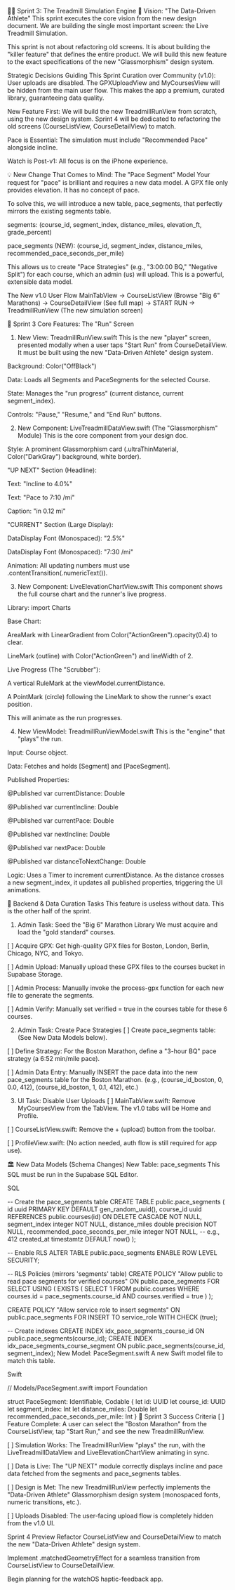 🏃‍♂️ Sprint 3: The Treadmill Simulation Engine
🎯 Vision: "The Data-Driven Athlete"
This sprint executes the core vision from the new design document. We are building the single most important screen: the Live Treadmill Simulation.

This sprint is not about refactoring old screens. It is about building the "killer feature" that defines the entire product. We will build this new feature to the exact specifications of the new "Glassmorphism" design system.

Strategic Decisions Guiding This Sprint
Curation over Community (v1.0): User uploads are disabled. The GPXUploadView and MyCoursesView will be hidden from the main user flow. This makes the app a premium, curated library, guaranteeing data quality.

New Feature First: We will build the new TreadmillRunView from scratch, using the new design system. Sprint 4 will be dedicated to refactoring the old screens (CourseListView, CourseDetailView) to match.

Pace is Essential: The simulation must include "Recommended Pace" alongside incline.

Watch is Post-v1: All focus is on the iPhone experience.

💡 New Change That Comes to Mind: The "Pace Segment" Model
Your request for "pace" is brilliant and requires a new data model. A GPX file only provides elevation. It has no concept of pace.

To solve this, we will introduce a new table, pace_segments, that perfectly mirrors the existing segments table.

segments: (course_id, segment_index, distance_miles, elevation_ft, grade_percent)

pace_segments (NEW): (course_id, segment_index, distance_miles, recommended_pace_seconds_per_mile)

This allows us to create "Pace Strategies" (e.g., "3:00:00 BQ," "Negative Split") for each course, which an admin (us) will upload. This is a powerful, extensible data model.

The New v1.0 User Flow
MainTabView → CourseListView (Browse "Big 6" Marathons) → CourseDetailView (See full map) → START RUN → TreadmillRunView (The new simulation screen)

🚀 Sprint 3 Core Features: The "Run" Screen
1. New View: TreadmillRunView.swift
This is the new "player" screen, presented modally when a user taps "Start Run" from CourseDetailView. It must be built using the new "Data-Driven Athlete" design system.

Background: Color("OffBlack")

Data: Loads all Segments and PaceSegments for the selected Course.

State: Manages the "run progress" (current distance, current segment_index).

Controls: "Pause," "Resume," and "End Run" buttons.

2. New Component: LiveTreadmillDataView.swift (The "Glassmorphism" Module)
This is the core component from your design doc.

Style: A prominent Glassmorphism card (.ultraThinMaterial, Color("DarkGray") background, white border).

"UP NEXT" Section (Headline):

Text: "Incline to 4.0%"

Text: "Pace to 7:10 /mi"

Caption: "in 0.12 mi"

"CURRENT" Section (Large Display):

DataDisplay Font (Monospaced): "2.5%"

DataDisplay Font (Monospaced): "7:30 /mi"

Animation: All updating numbers must use .contentTransition(.numericText()).

3. New Component: LiveElevationChartView.swift
This component shows the full course chart and the runner's live progress.

Library: import Charts

Base Chart:

AreaMark with LinearGradient from Color("ActionGreen").opacity(0.4) to clear.

LineMark (outline) with Color("ActionGreen") and lineWidth of 2.

Live Progress (The "Scrubber"):

A vertical RuleMark at the viewModel.currentDistance.

A PointMark (circle) following the LineMark to show the runner's exact position.

This will animate as the run progresses.

4. New ViewModel: TreadmillRunViewModel.swift
This is the "engine" that "plays" the run.

Input: Course object.

Data: Fetches and holds [Segment] and [PaceSegment].

Published Properties:

@Published var currentDistance: Double

@Published var currentIncline: Double

@Published var currentPace: Double

@Published var nextIncline: Double

@Published var nextPace: Double

@Published var distanceToNextChange: Double

Logic: Uses a Timer to increment currentDistance. As the distance crosses a new segment_index, it updates all published properties, triggering the UI animations.

🔌 Backend & Data Curation Tasks
This feature is useless without data. This is the other half of the sprint.

1. Admin Task: Seed the "Big 6" Marathon Library
We must acquire and load the "gold standard" courses.

[ ] Acquire GPX: Get high-quality GPX files for Boston, London, Berlin, Chicago, NYC, and Tokyo.

[ ] Admin Upload: Manually upload these GPX files to the courses bucket in Supabase Storage.

[ ] Admin Process: Manually invoke the process-gpx function for each new file to generate the segments.

[ ] Admin Verify: Manually set verified = true in the courses table for these 6 courses.

2. Admin Task: Create Pace Strategies
[ ] Create pace_segments table: (See New Data Models below).

[ ] Define Strategy: For the Boston Marathon, define a "3-hour BQ" pace strategy (a 6:52 min/mile pace).

[ ] Admin Data Entry: Manually INSERT the pace data into the new pace_segments table for the Boston Marathon. (e.g., (course_id_boston, 0, 0.0, 412), (course_id_boston, 1, 0.1, 412), etc.)

3. UI Task: Disable User Uploads
[ ] MainTabView.swift: Remove MyCoursesView from the TabView. The v1.0 tabs will be Home and Profile.

[ ] CourseListView.swift: Remove the + (upload) button from the toolbar.

[ ] ProfileView.swift: (No action needed, auth flow is still required for app use).

🏛️ New Data Models (Schema Changes)
New Table: pace_segments
This SQL must be run in the Supabase SQL Editor.

SQL

-- Create the pace_segments table
CREATE TABLE public.pace_segments (
  id uuid PRIMARY KEY DEFAULT gen_random_uuid(),
  course_id uuid REFERENCES public.courses(id) ON DELETE CASCADE NOT NULL,
  segment_index integer NOT NULL,
  distance_miles double precision NOT NULL,
  recommended_pace_seconds_per_mile integer NOT NULL, -- e.g., 412
  created_at timestamtz DEFAULT now()
);

-- Enable RLS
ALTER TABLE public.pace_segments ENABLE ROW LEVEL SECURITY;

-- RLS Policies (mirrors 'segments' table)
CREATE POLICY "Allow public to read pace segments for verified courses"
  ON public.pace_segments
  FOR SELECT
  USING (
    EXISTS (
      SELECT 1 FROM public.courses 
      WHERE courses.id = pace_segments.course_id 
      AND courses.verified = true
    )
  );

CREATE POLICY "Allow service role to insert segments"
  ON public.pace_segments
  FOR INSERT
  TO service_role
  WITH CHECK (true);

-- Create indexes
CREATE INDEX idx_pace_segments_course_id ON public.pace_segments(course_id);
CREATE INDEX idx_pace_segments_course_segment ON public.pace_segments(course_id, segment_index);
New Model: PaceSegment.swift
A new Swift model file to match this table.

Swift

// Models/PaceSegment.swift
import Foundation

struct PaceSegment: Identifiable, Codable {
    let id: UUID
    let course_id: UUID
    let segment_index: Int
    let distance_miles: Double
    let recommended_pace_seconds_per_mile: Int
}
🏁 Sprint 3 Success Criteria
[ ] Feature Complete: A user can select the "Boston Marathon" from the CourseListView, tap "Start Run," and see the new TreadmillRunView.

[ ] Simulation Works: The TreadmillRunView "plays" the run, with the LiveTreadmillDataView and LiveElevationChartView animating in sync.

[ ] Data is Live: The "UP NEXT" module correctly displays incline and pace data fetched from the segments and pace_segments tables.

[ ] Design is Met: The new TreadmillRunView perfectly implements the "Data-Driven Athlete" Glassmorphism design system (monospaced fonts, numeric transitions, etc.).

[ ] Uploads Disabled: The user-facing upload flow is completely hidden from the v1.0 UI.

Sprint 4 Preview
Refactor CourseListView and CourseDetailView to match the new "Data-Driven Athlete" design system.

Implement .matchedGeometryEffect for a seamless transition from CourseListView to CourseDetailView.

Begin planning for the watchOS haptic-feedback app.
